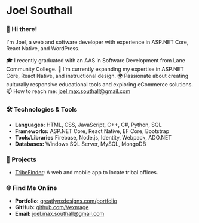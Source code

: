# Joel Southall

### 👋 Hi there!
I'm Joel, a web and software developer with experience in ASP.NET Core, React Native, and WordPress. 

🎓 I recently graduated with an AAS in Software Development from Lane Community College.
🌱 I'm currently expanding my expertise in ASP.NET Core, React Native, and instructional design.
🌍 Passionate about creating culturally responsive educational tools and exploring eCommerce solutions.
📫 How to reach me: joel.max.southall@gmail.com

### 🛠️ Technologies & Tools
- **Languages:** HTML, CSS, JavaScript, C++, C#, Python, SQL
- **Frameworks:** ASP.NET Core, React Native, EF Core, Bootstrap
- **Tools/Libraries** Firebase, Node.js, Identity, Webpack, ADO.NET
- **Databases:** Windows SQL Server, MySQL, MongoDB

### 🚀 Projects
- [TribeFinder](https://github.com/vexmage/TribeFinder): A web and mobile app to locate tribal offices.

### 🌐 Find Me Online

- **Portfolio:** [greatlynxdesigns.com/portfolio](https://greatlynxdesigns.com/portfolio)
- **GitHub:** [github.com/Vexmage](https://github.com/Vexmage)
- **Email:** joel.max.southall@gmail.com
